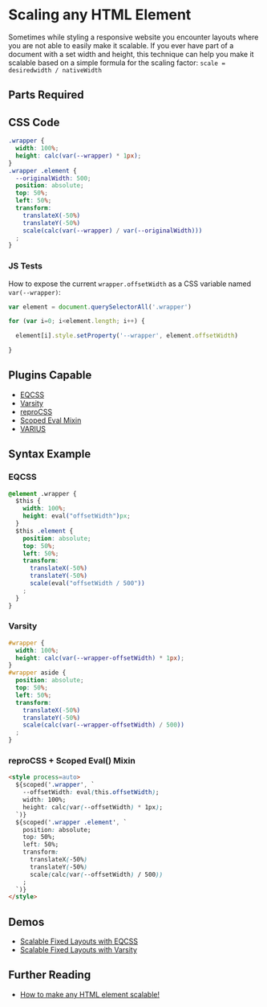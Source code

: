 # Scaling any HTML Element

Sometimes while styling a responsive website you encounter layouts where you are not able to easily make it scalable. If you ever have part of a document with a set width and height, this technique can help you make it scalable based on a simple formula for the scaling factor: `scale = desiredwidth / nativeWidth`

## Parts Required

## CSS Code

```css
.wrapper {
  width: 100%;
  height: calc(var(--wrapper) * 1px);
}
.wrapper .element {
  --originalWidth: 500;
  position: absolute;
  top: 50%;
  left: 50%;
  transform:
    translateX(-50%)
    translateY(-50%)
    scale(calc(var(--wrapper) / var(--originalWidth)))
  ;
}
```

### JS Tests

How to expose the current `wrapper.offsetWidth` as a CSS variable named `var(--wrapper)`:

```javascript
var element = document.querySelectorAll('.wrapper')

for (var i=0; i<element.length; i++) {

  element[i].style.setProperty('--wrapper', element.offsetWidth)

}
```

## Plugins Capable

- [EQCSS](../plugins/eqcss.html)
- [Varsity](../plugins/varsity.html)
- [reproCSS](../plugins/reprocss.html)
- [Scoped Eval Mixin](../plugins/scoped-eval-mixin.html)
- [VARIUS](../plugins/varius.html)

## Syntax Example

### EQCSS

```css
@element .wrapper {
  $this {
    width: 100%;
    height: eval("offsetWidth")px;
  }
  $this .element {
    position: absolute;
    top: 50%;
    left: 50%;
    transform:
      translateX(-50%)
      translateY(-50%)
      scale(eval("offsetWidth / 500"))
    ;
  }
}
```

### Varsity

```css
#wrapper {
  width: 100%;
  height: calc(var(--wrapper-offsetWidth) * 1px);
}
#wrapper aside {
  position: absolute;
  top: 50%;
  left: 50%;
  transform:
    translateX(-50%)
    translateY(-50%)
    scale(calc(var(--wrapper-offsetWidth) / 500))
  ;
}
```

### reproCSS + Scoped Eval() Mixin

```html
<style process=auto>
  ${scoped('.wrapper', `
    --offsetWidth: eval(this.offsetWidth);
    width: 100%;
    height: calc(var(--offsetWidth) * 1px);
  `)}
  ${scoped('.wrapper .element', `
    position: absolute;
    top: 50%;
    left: 50%;
    transform:
      translateX(-50%)
      translateY(-50%)
      scale(calc(var(--offsetWidth) / 500))
    ;
  `)}
</style>
```

## Demos

- [Scalable Fixed Layouts with EQCSS](https://codepen.io/tomhodgins/pen/BWjxeN)
- [Scalable Fixed Layouts with Varsity](https://codepen.io/tomhodgins/pen/eWVJVv)

## Further Reading

- [How to make any HTML element scalable!](https://codepen.io/tomhodgins/post/how-to-make-any-html-element-scalable)